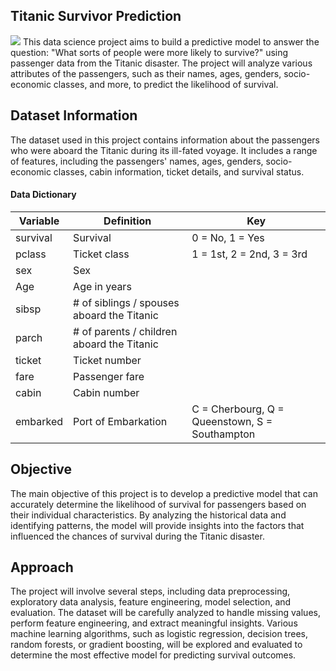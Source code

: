 ## Titanic Survivor Prediction
![](https://hips.hearstapps.com/hmg-prod/images/this-terrible-scene-painted-by-german-artist-willy-stoewer-news-photo-517357578-1545065377.jpg?resize=1200:*)
This data science project aims to build a predictive model to answer the question: "What sorts of people were more likely to survive?" using passenger data from the Titanic disaster. The project will analyze various attributes of the passengers, such as their names, ages, genders, socio-economic classes, and more, to predict the likelihood of survival.
## Dataset Information
The dataset used in this project contains information about the passengers who were aboard the Titanic during its ill-fated voyage. It includes a range of features, including the passengers' names, ages, genders, socio-economic classes, cabin information, ticket details, and survival status.
#### Data Dictionary
|Variable|Definition|Key|
|--------|----------|---|
|survival|	Survival|	0 = No, 1 = Yes|
|pclass|	Ticket class|	1 = 1st, 2 = 2nd, 3 = 3rd|
|sex|	Sex	|
|Age|	Age in years|	
|sibsp	|# of siblings / spouses aboard the Titanic	|
|parch	|# of parents / children aboard the Titanic	|
|ticket	|Ticket number	|
|fare	|Passenger fare	|
|cabin	|Cabin number	|
|embarked	|Port of Embarkation|	C = Cherbourg, Q = Queenstown, S = Southampton|
## Objective
The main objective of this project is to develop a predictive model that can accurately determine the likelihood of survival for passengers based on their individual characteristics. By analyzing the historical data and identifying patterns, the model will provide insights into the factors that influenced the chances of survival during the Titanic disaster.
## Approach
The project will involve several steps, including data preprocessing, exploratory data analysis, feature engineering, model selection, and evaluation. The dataset will be carefully analyzed to handle missing values, perform feature engineering, and extract meaningful insights. Various machine learning algorithms, such as logistic regression, decision trees, random forests, or gradient boosting, will be explored and evaluated to determine the most effective model for predicting survival outcomes.


```python

```
